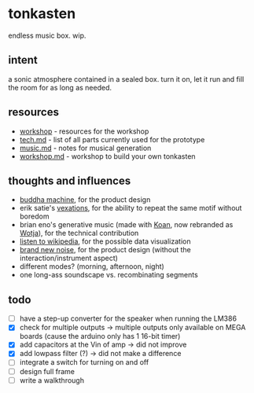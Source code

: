 # tonkasten

endless music box. wip.

## intent

a sonic atmosphere contained in a sealed box. turn it on, let it run and fill the room for as long as needed.

## resources

- [workshop](workshop/README.md) - resources for the workshop
- [tech.md](tech.md) - list of all parts currently used for the prototype
- [music.md](music.md) - notes for musical generation
- [workshop.md](workshop.md) - workshop to build your own tonkasten

## thoughts and influences

- [buddha machine](https://www.youtube.com/watch?v=VlSM3GMuYVU), for the product design
- erik satie's [vexations](https://en.wikipedia.org/wiki/Vexations), for the ability to repeat the same motif without boredom
- brian eno's generative music (made with [Koan](https://www.wired.com/1997/10/can-generative-music-carry-the-nets-tunes/), now rebranded as [Wotja](https://intermorphic.com/wotja/)), for the technical contribution
- [listen to wikipedia](http://listen.hatnote.com/), for the possible data visualization
- [brand new noise](https://www.brandnewnoise.com/), for the product design (without the interaction/instrument aspect)
- different modes? (morning, afternoon, night)
- one long-ass soundscape vs. recombinating segments

## todo

<!-- - [ ] fix the build on the development arduino -> something got messed up withthe pins (it used to be pin 4 for CS, while the pin 10 was the one that was actually connected, and when i changed some things in the pcmConfig.h, it might have messed somehing up) -> **do a fresh build with the library tests in the arduino IDE** -->
- [ ] have a step-up converter for the speaker when running the LM386
- [x] check for multiple outputs -> multiple outputs only available on MEGA boards (cause the arduino only has 1 16-bit timer)
- [x] add capacitors at the Vin of amp -> did not improve
- [x] add lowpass filter (?) -> did not make a difference
- [ ] integrate a switch for turning on and off
- [ ] design full frame
- [ ] write a walkthrough
